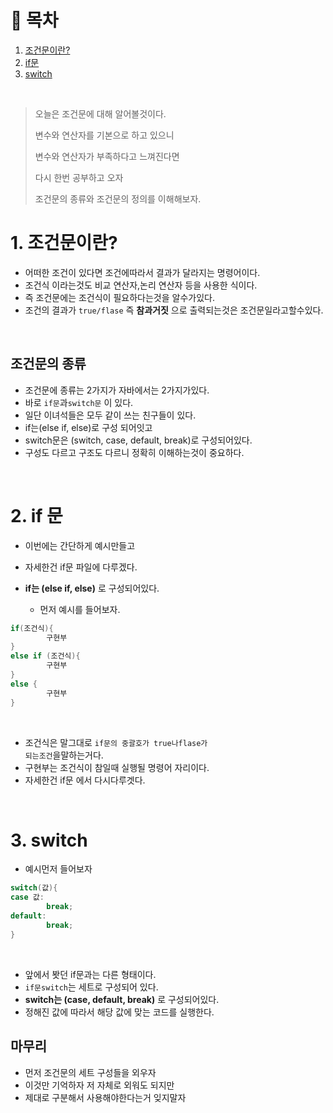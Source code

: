 # 🔖 목차
1. [조건문이란?](#1-조건문이란?)<br/>
2. [if문](#2-if문)<br/>
3. [switch](#3-switch)<br/>

<br/>






> 오늘은 조건문에 대해 알어볼것이다.
> 
> 변수와 연산자를 기본으로 하고 있으니 
> 
> 변수와 연산자가 부족하다고 느껴진다면
> 
> 다시 한번 공부하고 오자
> 
> 조건문의 종류와 조건문의 정의를 이해해보자.

# 1. 조건문이란?

- 어떠한 조건이 있다면 조건에따라서 결과가 달라지는 명령어이다.
- 조건식 이라는것도 비교 연산자,논리 연산자 등을 사용한 식이다.
- 즉 조건문에는 조건식이 필요하다는것을 알수가있다.
- 조건의 결과가 <code>true/flase</code> 즉 **참과거짓** 으로 출력되는것은 조건문일라고할수있다.

<br/>

## 조건문의 종류

- 조건문에 종류는 2가지가 자바에서는 2가지가있다.
- 바로 <code>if문</code>과<code>switch문</code> 이 있다.
- 일단 이녀석들은 모두 같이 쓰는 친구들이 있다.
- if는(else if, else)로 구성 되어잇고
- switch문은 (switch, case, default, break)로 구성되어있다.
- 구성도 다르고 구조도 다르니 정확히 이해하는것이 중요하다.

<br/>

# 2. if 문
- 이번에는 간단하게 예시만들고
- 자세한건 if문 파일에 다루겠다.
- **if는 (else if, else)** 로 구성되어있다.

  - 먼저 예시를 들어보자.

```java
if(조건식){
        구현부
}
else if (조건식){
        구현부
}
else {
        구현부
}

```


<br/>

- 조건식은 말그대로 <code>if문의 중괄호가 true나flase가 되는조건</code>을말하는거다.
- 구현부는 조건식이 참일때 실행될 명령어 자리이다.
- 자세한건 if문 에서 다시다루겟다. 

<br/>

# 3. switch

- 예시먼저 들어보자
```java
switch(값){
case 값:
        break;
default:
        break;
}
```

<br/>

- 앞에서 봣던 if문과는 다른 형태이다.
- <code>if문</code><code>switch</code>는 세트로 구성되어 있다.
- **switch는 (case, default, break)** 로 구성되어있다.
- 정해진 값에 따라서 해당 값에 맞는 코드를 실행한다.


## 마무리
- 먼저 조건문의 세트 구성들을 외우자
- 이것만 기억하자 저 자체로 외워도 되지만
- 제대로 구분해서 사용해야한다는거 잊지말자



